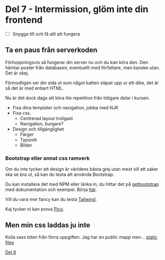 # Del 7 - Intermission, glöm inte din frontend

- [ ] Snygga till och få allt att fungera

## Ta en paus från serverkoden

Förhoppningsvis så fungerar din server nu och du kan köra den. Den hämtar poster från databasen, eventuellt med författare, men kanske utan. Det är okej.

Förmodligen ser din sida ut som något katten släpat upp ur ett dike, det är så det är med enbart HTML.

Nu är det dock dags att köra lite repetition från tidigare delar i kursen.

- Fixa dina templater och navigation, jobba med NJK
- Fixa css.
    - Centrerad layout troligast
    - Navigation, burgare?
- Design och tillgänglighet
    - Färger
    - Typsnitt
    - Bilder

### Bootstrap eller annat css ramverk

Om du inte tycker att design är världens bästa grej utan mest vill att saker ska se bra ut, så kan du testa att använda Bootstrap.

Du kan installera det med NPM eller länka in, du hittar det på [getbootstrap](https://getbootstrap.com/) med dokumentation och exempel.
Börja [här](https://getbootstrap.com/docs/5.3/getting-started/introduction/).

Vill du vara mer fancy kan du testa [Tailwind](https://tailwindcss.com/).

Kaj tycker ni kan prova [Pico](https://picocss.com/).

## Men min css laddas ju inte

Kolla sass biten från förra uppgiften.
Jag har en public mapp men... [static files](https://expressjs.com/en/starter/static-files.html)


[Del 8](part-8.md)
